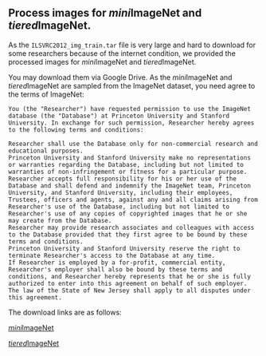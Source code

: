 ## Process images for *mini*ImageNet and *tiered*ImageNet.

As the `ILSVRC2012_img_train.tar` file is very large and hard to download for some researchers because of the internet condition, we provided the processed images for *mini*ImageNet and *tiered*ImageNet.

You may download them via Google Drive. As the *mini*ImageNet and *tiered*ImageNet are sampled from the ImageNet dataset, you need agree to the terms of ImageNet:

```
You (the "Researcher") have requested permission to use the ImageNet database (the "Database") at Princeton University and Stanford University. In exchange for such permission, Researcher hereby agrees to the following terms and conditions:

Researcher shall use the Database only for non-commercial research and educational purposes.
Princeton University and Stanford University make no representations or warranties regarding the Database, including but not limited to warranties of non-infringement or fitness for a particular purpose.
Researcher accepts full responsibility for his or her use of the Database and shall defend and indemnify the ImageNet team, Princeton University, and Stanford University, including their employees, Trustees, officers and agents, against any and all claims arising from Researcher's use of the Database, including but not limited to Researcher's use of any copies of copyrighted images that he or she may create from the Database.
Researcher may provide research associates and colleagues with access to the Database provided that they first agree to be bound by these terms and conditions.
Princeton University and Stanford University reserve the right to terminate Researcher's access to the Database at any time.
If Researcher is employed by a for-profit, commercial entity, Researcher's employer shall also be bound by these terms and conditions, and Researcher hereby represents that he or she is fully authorized to enter into this agreement on behalf of such employer.
The law of the State of New Jersey shall apply to all disputes under this agreement.
```

The download links are as follows:

[*mini*ImageNet](https://drive.google.com/drive/folders/1uZL6dhO-czXHYv_MR2HlrBU13q108Czr?usp=sharing)

[*tiered*ImageNet](https://drive.google.com/file/d/1DFdrgGIA77fqDOzdmkiGw_xhZlXgyTRZ/view?usp=sharing)
